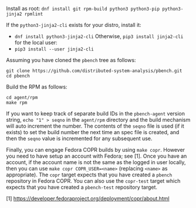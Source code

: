 Install as root:
    `dnf install git rpm-build python3 python3-pip python3-jinja2 rpmlint`

If the `python3-jinja2-cli` exists for your distro, install it:
 * `dnf install python3-jinja2-cli`
Otherwise, `pip3 install jinja2-cli` for the local user:
 * `pip3 install --user jinja2-cli`

Assuming you have cloned the `pbench` tree as follows:
```
git clone https://github.com/distributed-system-analysis/pbench.git
cd pbench
```

Build the RPM as follows:
```
cd agent/rpm
make rpm
```

If you want to keep track of separate build IDs in the `pbench-agent`
version string, `echo "1" > seqno` in the `agent/rpm` directory and the
build mechanism will auto increment the number.  The contents of the
`seqno` file is used (if it exists) to set the build number the next
time an spec file is created, and then the `seqno` value is incremented
for any subsequent use.

Finally, you can engage Fedora COPR builds by using `make copr`.  However
you need to have setup an account with Fedora; see [1].  Once you have an
account, if the account name is not the same as the logged in user locally,
then you can use `make copr COPR_USER=<name>` (replacing `<name>` as
appropriate).  The `copr` target expects that you have created a `pbench`
repository in Fedora COPR.  You can also use the `copr-test` target which
expects that you have created a `pbench-test` repository target.

[1] https://developer.fedoraproject.org/deployment/copr/about.html
